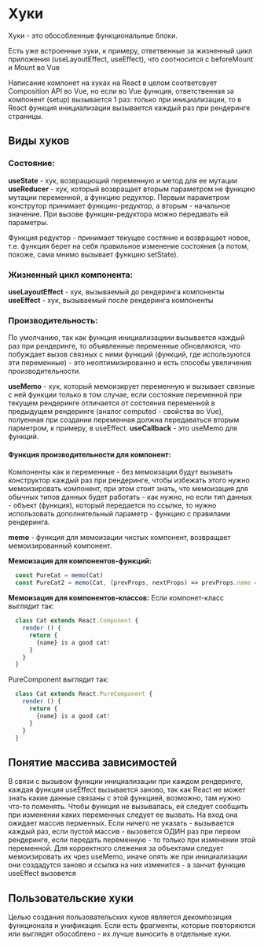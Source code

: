 # Хуки

Хуки - это обособленные функциональные блоки.

Есть уже встроенные хуки, к примеру, ответвенные за
жизненный цикл приложения (useLayoutEffect, useEffect),
что соотносится с beforeMount и Mount во Vue

Написание компонет на хуках на React в целом соответсвует 
Composition API во Vue, но если во Vue функция, ответственная
за компонент (setup) вызывается 1 раз: только при инициализации,
то в React функция инициализации вызывается каждый раз при
рендеринге страницы.

## Виды хуков 

### Состояние:
__useState__ - хук, возвращющий переменную и метод для ее мутации
__useReducer__ - хук, который возвращает вторым параметром не
функцию мутации переменной, а функцию редуктор. Первым параметром
конструтор принимает функцию-редуктор, а вторым - начальное значение.
При вызове функции-редуктора можно передавать ей параметры.

Функция редуктор - принимает текущее состяние и возвращает новое,
т.е. функция берет на себя правильное изменение состояния (а потом,
похоже, сама мнимо вызывает функцию setState).

### Жизненный цикл компонента:
__useLayoutEffect__ - хук, вызываемый до рендеринга компоненты
__useEffect__ - хук, вызываемый после рендеринга компоненты 

### Производительность:
По умолчанию, так как функция инициализациии вызывается каждый
раз при рендеринге, то объявленные переменные обновляются, 
что побуждает вызов связных с ними функций (функций, где используются
эти переменные) - это неоптимизированно и есть способы увеличения
производительности.

__useMemo__ - хук, который мемоизирует переменную и вызывает связные 
с ней функции только в том случае, если состояние переменной при текущем 
рендеринге отличается от состояния переменной в предыдущем рендеринге 
(аналог computed - свойства во Vue), полуенная при создании переменная 
должна передаваться вторым парметром, к примеру, в useEffect.
__useCallback__ - это useMemo для функций.

#### Функция производительности для компонент: 
Компоненты как и переменные - без мемоизации будут вызывать конструктор
каждый раз при рендеринге, чтобы избежать этого нужно мемоизировать 
компонент, при этом стоит знать, что мемоизация для обычных типов данных
будет работать - как нужно, но если тип данных - объект (функция), который
передается по ссылке, то нужно использовать дополнительный параметр - функцию
с правилами рендеринга. 

__memo__ - функция для мемоизации чистых компонент, возвращает мемоизированный
компонент.

**Мемоизация для компонентов-функций:**
```js
  const PureCat = memo(Cat)
  const PureCat2 = memo(Cat, (prevProps, nextProps) => prevProps.name === nextProps.name)
```

**Мемоизация для компонентов-классов:**
Если компонет-класс выглядит так:
```js
  class Cat extends React.Component {
    render () {
      return {
        {name} is a good cat!
      }
    }
  }
```

PureComponent выглядит так:
```js
  class Cat extends React.PureComponent {
    render () {
      return {
        {name} is a good cat!
      }
    }
  }
```

## Понятие массива зависимостей
В связи с вызывом функции инициализации при каждом рендеринге,
каждая функция useEffect вызывается заново, так как React не может
знать какие данные связаны с этой функцией, возможно, там нужно 
что-то поменять. Чтобы функция не вызывалась, ей следует сообщить
при изменении каких переменных следует ее вызвать. На вход она 
ожидает массив перменных. Если ничего не указать - вызывается каждый
раз, если пустой массив - вызовется ОДИН раз при первом рендеринге,
если передать переменную - то только при изменении этой переменной.
Для корректного слежения за объектами следует мемоизировать их чрез
useMemo, иначе опять же при инициализации они создадутся заново и
ссылка на них изменится - а занчит функция useEffect вызовется

## Пользовательские хуки
Целью создания пользовательских хуков является декомпозиция
функционала и унификация. Если есть фрагменты, которые повторяются
или выглядят обособлено - их лучше выносить в отдельные хуки.